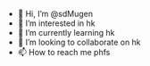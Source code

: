 - 👋 Hi, I’m @sdMugen
- 👀 I’m interested in hk
- 🌱 I’m currently learning hk
- 💞️ I’m looking to collaborate on hk
- 📫 How to reach me phfs

<!---
sdMugen/sdMugen is a ✨ special ✨ repository because its `README.md` (this file) appears on your GitHub profile.
You can click the Preview link to take a look at your changes.
--->
